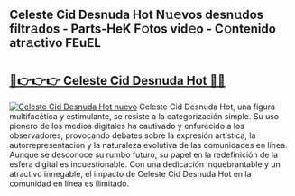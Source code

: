 ## Celeste Cid Desnuda Hot N𝚞𝚎vos desn𝚞dos filtr𝚊dos - Parts-HeK F𝚘tos vid𝚎o - C𝚘ntenido atr𝚊ctivo FEuEL

# <h2><a href="http://mb0aai.tromn.icu/?c=Celeste+Cid+Desnuda+Hot">🔗👉👉👉 Celeste Cid Desnuda Hot 🔗🔗</a></h2>

[![Celeste Cid Desnuda Hot nuevo](https://i.imgur.com/pEAQMta.gif)](http://mb0aai.tromn.icu/?c=Celeste+Cid+Desnuda+Hot)
Celeste Cid Desnuda Hot, una figura multifacética y estimulante, se resiste a la categorización simple. Su uso pionero de los medios digitales ha cautivado y enfurecido a los observadores, provocando debates sobre la expresión artística, la autorrepresentación y la naturaleza evolutiva de las comunidades en línea. Aunque se desconoce su rumbo futuro, su papel en la redefinición de la esfera digital es incuestionable. Con una dedicación inquebrantable y un atractivo innegable, el impacto de Celeste Cid Desnuda Hot en la comunidad en línea es ilimitado.
